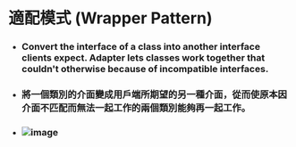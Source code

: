 適配模式 (Wrapper Pattern)
=====
* ### Convert the interface of a class into another interface clients expect. Adapter lets classes work together that couldn't otherwise because of incompatible interfaces.
* ### 將一個類別的介面變成用戶端所期望的另一種介面，從而使原本因介面不匹配而無法一起工作的兩個類別能夠再一起工作。
* ### ![image]()
